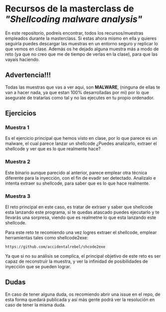 # Recursos de la masterclass de _"Shellcoding malware analysis"_

En este repositorio, podreís encontrar, todos los recursos/muestras empleados durante la masterclass. Si estas ahora mismo en ella y quieres seguirla puedes descargar las muestras en un entorno seguro y replicar lo que vemos en clase. Además os he dejado alguna muestra más a modo de reto (ya que no creo que me de tiempo de verlas en la clase), para que las vayaís haciendo.

## Advertencia!!!

Todas las muestras que vas a ver aqui, son **MALWARE**, (ninguna de ellas te van a hacer nada, ya que estan 100% desarrolladas por mi) por lo que asegurate de tratarlas como tal y no las ejecutes en tu propio ordenador.

## Ejercicios

### Muestra 1
Es el ejercicio principal que hemos visto en clase, por lo que parece es un malware, el cual parece lanzar un shellcode ¿Puedes analizarlo, extraer el shellcode y ver que es lo que realmente hace?

### Muestra 2
Este binario aunque parecido al anterior, parece emplear otra técnica diferente para la inyección, con el fin de evadir ser detectado. Analizalo e intenta extraer su shellcode, para saber que es lo que hace realmente.

### Muestra 3
El reto principal en este caso, es tratar de extraer y saber que shellcode esta lanzando este programa, si te quedas atascado puedes ejecutarlo y te llevarás una sorpresa, viendo que es realmetne lo que esta lanzando este shellcode.

Para este reto te recomiendo una vez logres extraer el shellcode, emplear herramientas tales como shellcode2exe:

```
https://github.com/accidentalrebel/shcode2exe
```

Ya que si no su análisis se complica, el principal objetivo de este reto es ser capaz de reconstruir la muestra, y ver la infinidad de posibilidades de inyección que se pueden lograr.


## Dudas
En caso de tener alguna duda, os recomiendo abrir una issue en el repo, de esta forma quedará publicada y así más gente podrá ver la resolución en caso de tener la misma duda.
